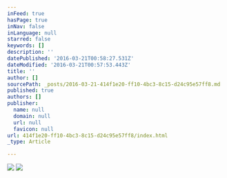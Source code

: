 ```yaml
---
inFeed: true
hasPage: true
inNav: false
inLanguage: null
starred: false
keywords: []
description: ''
datePublished: '2016-03-21T00:58:27.531Z'
dateModified: '2016-03-21T00:57:53.443Z'
title: ''
author: []
sourcePath: _posts/2016-03-21-414f1e20-ff10-4bc3-8c15-d24c95e57ff8.md
published: true
authors: []
publisher:
  name: null
  domain: null
  url: null
  favicon: null
url: 414f1e20-ff10-4bc3-8c15-d24c95e57ff8/index.html
_type: Article

---
```

![](https://the-grid-user-content.s3-us-west-2.amazonaws.com/007512bf-fb0e-4780-b655-866f23d1647c.jpg)
![](https://the-grid-user-content.s3-us-west-2.amazonaws.com/ca671980-0e81-41ec-8be1-736309441ec7.jpg)